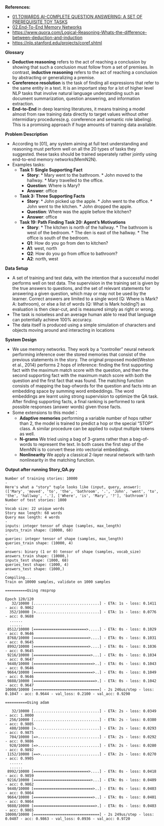 **References:**
* [01.TOWARDS AI-COMPLETE QUESTION ANSWERING: A SET OF PREREQUISITE TOY TASKS](https://arxiv.org/pdf/1502.05698.pdf)
* [02.End-To-End Memory Networks](https://arxiv.org/pdf/1503.08895.pdf)
* https://www.quora.com/Logical-Reasoning-Whats-the-difference-between-deduction-and-induction
* https://nlp.stanford.edu/projects/coref.shtml

**Glossary**
* **Deductive reasoning** refers to the act of reaching a conclusion by showing that such a conclusion must follow from a set of premises. In contrast, **inductive reasoning** refers to the act of reaching a conclusion by abstracting or generalizing a premise.
* **Coreference resolution** is the task of finding all expressions that refer to the same entity in a text. It is an important step for a lot of higher level NLP tasks that involve natural language understanding such as document summarization, question answering, and information extraction.
* **End-to-End** in deep learning literatures, it means training a model almost from raw training data  directly to target values without other intermidiary procedures(e.g. coreference and semantic role labeling). This is a promising approach if huge amounts of training data available. 

**Problem Description**
* According to [01], any system aiming at full text understanding and reasoning must perform well on all the 20 types of tasks they suggested. these tasks should be trained seperately rather jointly using end-to-end memory networks(MemN2N). 
* Examples tasks: 
  * **Task 1: Single Supporting Fact**
    * **Story**: * Mary went to the bathroom. * John moved to the hallway. * Mary travelled to the office.
    * **Question**: Where is Mary? 
    * **Answer**: office
  * **Task 3: Three Supporting Facts**
    * **Story**: * John picked up the apple. * John went to the office. * John went to the kitchen. * John dropped the apple.
    * **Question**: Where was the apple before the kitchen? 
    * **Answer**: office  
  * **Task 19: Path Finding Task 20: Agent’s Motivations**
    * **Story**: * The kitchen is north of the hallway.
                 * The bathroom is west of the bedroom.
                 * The den is east of the hallway. 
                 * The office is south of the bedroom.
    * **Q1**: How do you go from den to kitchen? 
    * **A1**: west, north 
    * **Q2**: How do you go from office to bathroom?
    * **A2**: north, west
    
**Data Setup**
* A set of training and test data, with the intention that a successful model performs
well on test data. The supervision in the training set is given by the true answers to questions, and the set of relevant statements for answering a given question, which may or may not be used by the learner. Correct answers are limited to a
single word (Q: Where is Mark? A: bathroom), or else a list of words (Q: What is Mark holding?)
as evaluation is then clear-cut, and is measured simply as right or wrong.
* The task is noiseless and an average human able to read that language can potentially achieve 100% accuracy.
* The data itself is produced using a simple simulation of characters and objects moving around and interacting in locations

**System Design**
* We use memory networks. They work by a “controller” neural network performing inference over the stored memories that consist of the previous statements in the story. The original proposed model(Weston et al., 2014) performs 2 hops of inference: finding the first supporting fact with the maximum match score with the question, and then the second supporting fact with the maximum match score with both the question and the first fact that was found. The matching function consists of mapping the bag-ofwords for the question and facts into an embedding space by summing word embeddings. The word embeddings are learnt using strong supervision to optimize the QA task. After finding supporting facts, a final ranking is performed to rank possible responses (answer words) given those facts.
* Some extensions to this model：
  * **Adaptive memories** performing a variable number of hops rather than 2, the model is trained to predict a hop or the special “STOP” class. A similar procedure can be applied to output multiple tokens as well.
  * **N-grams** We tried using a bag of 3-grams rather than a bag-of-words to represent the text. In both cases the first step of the MemNN is to convert these into vectorial embeddings.
  * **Nonlinearity** We apply a classical 2-layer neural network with tanh nonlinearity in the matching function.

**Output after running Story_QA.py**
```
Number of training stories: 10000
-
Here's what a "story" tuple looks like (input, query, answer):
(['Mary', 'moved', 'to', 'the', 'bathroom', '.', 'John', 'went', 'to', 'the', 'hallway', '.'], ['Where', 'is', 'Mary', '?'], 'bathroom')
Number of test stories: 1000
-
Vocab size: 22 unique words
Story max length: 68 words
Query max length: 4 words
-
inputs: integer tensor of shape (samples, max_length)
inputs_train shape: (10000, 68)
-
queries: integer tensor of shape (samples, max_length)
queries_train shape: (10000, 4)
-
answers: binary (1 or 0) tensor of shape (samples, vocab_size)
answers_train shape: (10000,)
inputs_test shape: (1000, 68)
queries_test shape: (1000, 4)
answers_test shape: (1000,)
-
Compiling...
Train on 10000 samples, validate on 1000 samples

==========Using rmsprop

Epoch 120/120
   32/10000 [..............................] - ETA: 1s - loss: 0.1411 - acc: 0.9062
  352/10000 [>.............................] - ETA: 1s - loss: 0.0776 - acc: 0.9688
  ......
  ......
 8512/10000 [========================>.....] - ETA: 0s - loss: 0.1029 - acc: 0.9646
 8768/10000 [=========================>....] - ETA: 0s - loss: 0.1031 - acc: 0.9645
 8992/10000 [=========================>....] - ETA: 0s - loss: 0.1036 - acc: 0.9645
 9216/10000 [==========================>...] - ETA: 0s - loss: 0.1034 - acc: 0.9647
 9440/10000 [===========================>..] - ETA: 0s - loss: 0.1043 - acc: 0.9646
 9664/10000 [===========================>..] - ETA: 0s - loss: 0.1049 - acc: 0.9646
 9888/10000 [============================>.] - ETA: 0s - loss: 0.1042 - acc: 0.9647
10000/10000 [==============================] - 2s 246us/step - loss: 0.1047 - acc: 0.9644 - val_loss: 0.2100 - val_acc: 0.9290

==========Using adam

   32/10000 [..............................] - ETA: 2s - loss: 0.0349 - acc: 1.0000
  256/10000 [..............................] - ETA: 2s - loss: 0.0380 - acc: 0.9805
  480/10000 [>.............................] - ETA: 2s - loss: 0.0293 - acc: 0.9875
  704/10000 [=>............................] - ETA: 2s - loss: 0.0292 - acc: 0.9886
  928/10000 [=>............................] - ETA: 2s - loss: 0.0280 - acc: 0.9892
 1152/10000 [==>...........................] - ETA: 2s - loss: 0.0270 - acc: 0.9905
  ......
  ......
 8992/10000 [=========================>....] - ETA: 0s - loss: 0.0418 - acc: 0.9859
 9216/10000 [==========================>...] - ETA: 0s - loss: 0.0409 - acc: 0.9862
 9440/10000 [===========================>..] - ETA: 0s - loss: 0.0403 - acc: 0.9864
 9664/10000 [===========================>..] - ETA: 0s - loss: 0.0401 - acc: 0.9864
 9888/10000 [============================>.] - ETA: 0s - loss: 0.0403 - acc: 0.9865
10000/10000 [==============================] - 2s 249us/step - loss: 0.0407 - acc: 0.9863 - val_loss: 0.0936 - val_acc: 0.9720
```

